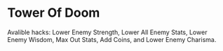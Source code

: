 # Tower Of Doom

Avalible hacks: Lower Enemy Strength, Lower All Enemy Stats, Lower Enemy Wisdom, Max Out Stats, Add Coins, and Lower Enemy Charisma.
